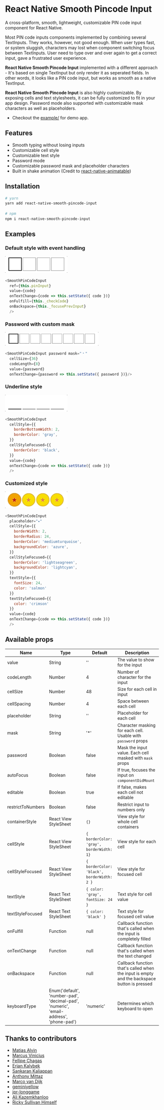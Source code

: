 # React Native Smooth Pincode Input

A cross-platform, smooth, lightweight, customizable PIN code input component for React Native.

Most PIN code inputs components implemented by combining several TextInputs. They works, however, not good enough. When user types fast, or system sluggish, characters may lost when component switching focus between TextInputs. User need to type over and over again to get a correct input, gave a frustrated user experience.

**React Native Smooth Pincode Input** implemented with a different approach - It's based on single TextInput but only render it as seperated fields. In other words, it looks like a PIN code input, but works as smooth as a native TextInput.

**React Native Smooth Pincode Input** is also highly customizable. By exposing cells and text stylesheets, it can be fully customized to fit in your app design. Password mode also supported with customizable mask characters as well as placeholders.

- Checkout the [example/](https://github.com/xamous/react-native-smooth-pincode-input/tree/master/example) for demo app.

## Features

- Smooth typing without losing inputs
- Customizable cell style
- Customizable text style
- Password mode
- Customizable password mask and placeholder characters
- Built in shake animation (Credit to [react-native-animatable](https://github.com/oblador/react-native-animatable))

## Installation

```sh
# yarn
yarn add react-native-smooth-pincode-input

# npm
npm i react-native-smooth-pincode-input
```

## Examples

### Default style with event handling
<img src="./demo/default.gif">

```js
<SmoothPinCodeInput
  ref={this.pinInput}
  value={code}
  onTextChange={code => this.setState({ code })}
  onFulfill={this._checkCode}
  onBackspace={this._focusePrevInput}
  />
```

### Password with custom mask
<img src="./demo/password.gif">

```js
<SmoothPinCodeInput password mask="﹡"
  cellSize={36}
  codeLength={8}
  value={password}
  onTextChange={password => this.setState({ password })}/>
```

### Underline style
<img src="./demo/underline.gif">

```js
<SmoothPinCodeInput
  cellStyle={{
    borderBottomWidth: 2,
    borderColor: 'gray',
  }}
  cellStyleFocused={{
    borderColor: 'black',
  }}
  value={code}
  onTextChange={code => this.setState({ code })}
  />
```

### Customized style
<img src="./demo/customize.gif">

```js
<SmoothPinCodeInput
  placeholder="⭑"
  cellStyle={{
    borderWidth: 2,
    borderRadius: 24,
    borderColor: 'mediumturquoise',
    backgroundColor: 'azure',
  }}
  cellStyleFocused={{
    borderColor: 'lightseagreen',
    backgroundColor: 'lightcyan',
  }}
  textStyle={{
    fontSize: 24,
    color: 'salmon'
  }}
  textStyleFocused={{
    color: 'crimson'
  }}
  value={code}
  onTextChange={code => this.setState({ code })}
  />
```


## Available props

| Name              | Type                                                                                  | Default                                    | Description                                                                                 |
|-------------------|---------------------------------------------------------------------------------------|--------------------------------------------|---------------------------------------------------------------------------------------------|
| value             | String                                                                                | ''                                         | The value to show for the input                                                             |
| codeLength        | Number                                                                                | 4                                          | Number of character for the input                                                           |
| cellSize          | Number                                                                                | 48                                         | Size for each cell in input                                                                 |
| cellSpacing       | Number                                                                                | 4                                          | Space between each cell                                                                     |
| placeholder       | String                                                                                | ''                                         | Placeholder for each cell                                                                   |
| mask              | String                                                                                | '*'                                        | Character masking for each cell. Usable with `password` props                               |
| password          | Boolean                                                                               | false                                      | Mask the input value. Each cell masked with `mask` props                                    |
| autoFocus         | Boolean                                                                               | false                                      | If true, focuses the input on `componentDidMount`                                           |
| editable          | Boolean                                                                               | true                                       | If false, makes each cell not editable                                                      |
| restrictToNumbers | Boolean                                                                               | false                                      | Restrict input to numbers only                                                              |
| containerStyle    | React View StyleSheet                                                                 | `{}`                                       | View style for whole cell containers                                                        |
| cellStyle         | React View StyleSheet                                                                 | `{ borderColor: 'gray', borderWidth: 1}`   | View style for each cell                                                                    |
| cellStyleFocused  | React View StyleSheet                                                                 | `{ borderColor: 'black', borderWidth: 2 }` | View style for focused cell                                                                 |
| textStyle         | React Text StyleSheet                                                                 | `{ color: 'gray', fontSize: 24 }`          | Text style for cell value                                                                   |
| textStyleFocused  | React Text StyleSheet                                                                 | `{ color: 'black' }`                       | Text style for focused cell value                                                           |
| onFulfill         | Function                                                                              | null                                       | Callback function that's called when the input is completely filled                         |
| onTextChange      | Function                                                                              | null                                       | Callback function that's called when the text changed                                       |
| onBackspace       | Function                                                                              | null                                       | Callback function that's called when the input is empty and the backspace button is pressed |
| keyboardType      | Enum('default', 'number-pad', 'decimal-pad', 'numeric', 'email-address', 'phone-pad') | 'numeric'                                  | Determines which keyboard to open                                                           |

## Thanks to contributors
* [Matias Alvin](https://github.com/alvinmatias69)
* [Marcus Vinicius](https://github.com/MarcwL22)
* [Fellipe Chagas](https://github.com/chagasaway)
* [Erjan Kalybek](https://github.com/erjanmx)
* [Sankaran Kaliappan](https://github.com/hisankaran)
* [Anthony Mittaz](https://github.com/sync)
* [Marco van Dijk](https://github.com/marcovdijk)
* [geminiyellow](https://github.com/geminiyellow)
* [jpr-longgame](https://github.com/jpr-longgame)
* [Ali Kazemkhanloo](https://github.com/alikazemkhanloo)
* [Ricky Sullivan Himself](https://github.com/rickysullivan)